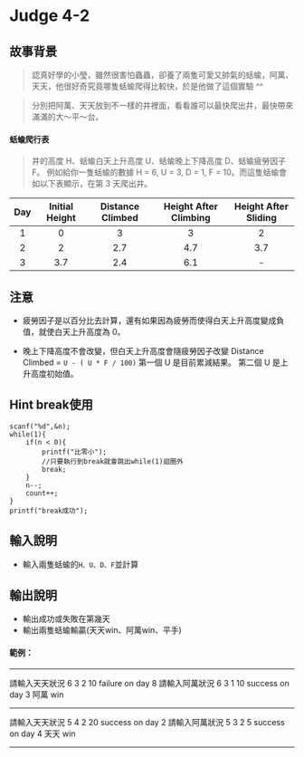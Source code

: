# Judge 4-2

## 故事背景
>認真好學的小瑩，雖然很害怕蟲蟲，卻養了兩隻可愛又帥氣的蛞蝓，阿萬、天天，他很好奇究竟哪隻蛞蝓爬得比較快，於是他做了這個實驗 ^^

>分別把阿萬、天天放到不一樣的井裡面，看看誰可以最快爬出井，最快帶來滿滿的大～平～台。

#### 蛞蝓爬行表
>井的高度 H、蛞蝓白天上升高度 U、蛞蝓晚上下降高度 D、蛞蝓疲勞因子 F。
例如給你一隻蛞蝓的數據 H = 6, U = 3, D = 1, F = 10。而這隻蛞蝓會如以下表顯示，在第 3 天爬出井。

| Day | Initial Height | Distance Climbed | Height After Climbing | Height After Sliding |
|:---:|:--------------:|:----------------:|:---------------------:|:--------------------:|
| 1 | 0 | 3 | 3 | 2 |
| 2 | 2 | 2.7 | 4.7 | 3.7 |
| 3 | 3.7 | 2.4 | 6.1 | - |

## 注意
- 疲勞因子是以百分比去計算，還有如果因為疲勞而使得白天上升高度變成負值，就使白天上升高度為 0。

- 晚上下降高度不會改變，但白天上升高度會隨疲勞因子改變
  Distance Climbed = `U - ( U * F / 100)`
  第一個 U 是目前累減結果。
  第二個 U 是上升高度初始值。
  
## Hint break使用
```C=
scanf("%d",&n);
while(1){
    if(n < 0){
        printf("比零小");
        //只要執行到break就會跳出while(1)迴圈外
        break;
    }
    n--;
    count++;
}
printf("break成功");
```
## 輸入說明
- 輸入兩隻蛞蝓的`H、U、D、F`並計算
## 輸出說明
- 輸出成功或失敗在第幾天
- 輸出兩隻蛞蝓輸贏(天天win、阿萬win、平手)

#### 範例：
---
請輸入天天狀況
6 3 2 10
failure on day 8
請輸入阿萬狀況
6 3 1 10
success on day 3
阿萬 win

---
請輸入天天狀況
5 4 2 20
success on day 2
請輸入阿萬狀況
5 3 2 5
success on day 4
天天 win

---
